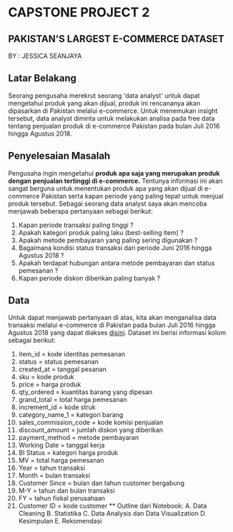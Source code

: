 # **CAPSTONE PROJECT 2**
## **PAKISTAN'S LARGEST E-COMMERCE DATASET**
BY : JESSICA SEANJAYA
## **Latar Belakang**
Seorang pengusaha merekrut seorang 'data analyst' untuk dapat mengetahui produk yang akan dijual, produk ini rencananya akan dipasarkan di Pakistan melalui e-commerce.
Untuk menemukan insight tersebut, data analyst diminta untuk melakukan analisa pada free data tentang penjualan produk di e-commerce Pakistan pada bulan Juli 2016 hingga Agustus 2018.
## **Penyelesaian Masalah** 
Pengusaha ingin mengetahui **produk apa saja yang merupakan produk dengan penjualan tertinggi di e-commerce.** Tentunya informasi ini akan sangat berguna untuk menentukan produk apa yang akan dijual di e-commerce Pakistan serta kapan periode yang paling tepat untuk menjual produk tersebut. 
Sebagai seorang data analyst saya akan mencoba menjawab beberapa pertanyaan sebagai berikut:
1. Kapan periode transaksi paling tinggi ?
2. Apakah kategori produk paling laku (best-selling item) ?
3. Apakah metode pembayaran yang paling sering digunakan ?
4. Bagaimana kondisi status transaksi dari periode Juni 2016 hingga Agustus 2018 ?
5. Apakah terdapat hubungan antara metode pembayaran dan status pemesanan ?
6. Kapan periode diskon diberikan paling banyak ? 
## **Data**
Untuk dapat menjawab pertanyaan di atas, kita akan menganalisa data transaksi melalui e-commerce di Pakistan pada bulan Juli 2016 hingga Agustus 2018 yang dapat diakses [disini](https://www.kaggle.com/datasets/zusmani/pakistans-largest-ecommerce-dataset).
Dataset ini berisi informasi kolom sebagai berikut:
1. item_id = kode identitas pemesanan
2. status = status pemesanan
3. created_at = tanggal pesanan
4. sku = kode produk
5. price = harga produk
6. qty_ordered = kuantitas barang yang dipesan
7. grand_total = total harga pemesanan
8. increment_id = kode struk
9. category_name_1 = kategori barang
10. sales_commission_code = kode komisi penjualan
11. discount_amount = jumlah diskon yang diberikan
12. payment_method = metode pembayaran
13. Working Date = tanggal kerja
14. BI Status = kategori harga produk
15. MV = total harga pemesanan
16. Year = tahun transaksi
17. Month = bulan transaksi
18. Customer Since = bulan dan tahun customer bergabung
19. M-Y = tahun dan bulan transaksi
20. FY = tahun fiskal perusahaan
21. Customer ID = kode customer
** Outline dari Notebook:
A. Data Cleaning
B. Statistika
C. Data Analysis dan Data Visualization
D. Kesimpulan
E. Rekomendasi
